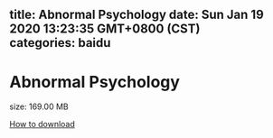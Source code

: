 
title: Abnormal Psychology
date: Sun Jan 19 2020 13:23:35 GMT+0800 (CST)    
categories: baidu
---

# Abnormal Psychology
size: 169.00 MB
 
 

[How to download](https://bpcam.bemobtrk.com/go/2ceec3aa-1ca2-46d6-b9ff-aaa5c184517c?jno=373)